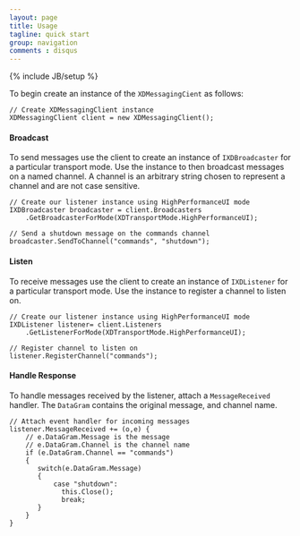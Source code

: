 ```yaml
---
layout: page
title: Usage
tagline: quick start
group: navigation
comments : disqus
---
```

{% include JB/setup %}

To begin create an instance of the `XDMessagingCient` as follows:

	// Create XDMessagingClient instance
	XDMessagingClient client = new XDMessagingClient();

#### Broadcast	
	
To send messages use the client to create an instance of `IXDBroadcaster` for a particular transport mode. Use the instance to then broadcast messages on a named channel. A channel is an arbitrary string chosen to represent a channel and are not case sensitive.

	// Create our listener instance using HighPerformanceUI mode
	IXDBroadcaster broadcaster = client.Broadcasters
		.GetBroadcasterForMode(XDTransportMode.HighPerformanceUI);
	
	// Send a shutdown message on the commands channel
	broadcaster.SendToChannel("commands", "shutdown");

#### Listen
	
To receive messages use the client to create an instance of `IXDListener` for a particular transport mode. Use the instance to register a channel to listen on.

	// Create our listener instance using HighPerformanceUI mode
	IXDListener listener= client.Listeners
		.GetListenerForMode(XDTransportMode.HighPerformanceUI);
	
	// Register channel to listen on
	listener.RegisterChannel("commands");
	
#### Handle Response	
	
To handle messages received by the listener, attach a `MessageReceived` handler. The `DataGram` contains the original message, and channel name.
	
	// Attach event handler for incoming messages
	listener.MessageReceived += (o,e) {
		// e.DataGram.Message is the message
		// e.DataGram.Channel is the channel name
		if (e.DataGram.Channel == "commands")
		{
		   switch(e.DataGram.Message)
		   {
			   case "shutdown":
				 this.Close();
				 break;
		   }
		}
	}
	